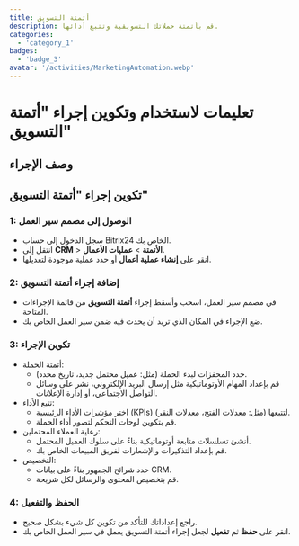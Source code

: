 ```yaml
---
title: أتمتة التسويق
description: قم بأتمتة حملاتك التسويقية وتتبع أدائها.
categories: 
  - 'category_1'
badges: 
  - 'badge_3'
avatar: '/activities/MarketingAutomation.webp'
---
```

# تعليمات لاستخدام وتكوين إجراء "أتمتة التسويق"

## وصف الإجراء

## **تكوين إجراء "أتمتة التسويق"**

### 1: الوصول إلى مصمم سير العمل
- سجل الدخول إلى حساب Bitrix24 الخاص بك.
- انتقل إلى **CRM** > **الأتمتة** > **عمليات الأعمال**.
- انقر على **إنشاء عملية أعمال** أو حدد عملية موجودة لتعديلها.

### 2: إضافة إجراء أتمتة التسويق
- في مصمم سير العمل، اسحب وأسقط إجراء **أتمتة التسويق** من قائمة الإجراءات المتاحة.
- ضع الإجراء في المكان الذي تريد أن يحدث فيه ضمن سير العمل الخاص بك.

### 3: تكوين الإجراء
- أتمتة الحملة:
  - حدد المحفزات لبدء الحملة (مثل: عميل محتمل جديد، تاريخ محدد).
  - قم بإعداد المهام الأوتوماتيكية مثل إرسال البريد الإلكتروني، نشر على وسائل التواصل الاجتماعي، أو إدارة الإعلانات.
- تتبع الأداء:
  - اختر مؤشرات الأداء الرئيسية (KPIs) لتتبعها (مثل: معدلات الفتح، معدلات النقر).
  - قم بتكوين لوحات التحكم لتصور أداء الحملة.
- رعاية العملاء المحتملين:
  - أنشئ تسلسلات متابعة أوتوماتيكية بناءً على سلوك العميل المحتمل.
  - قم بإعداد التذكيرات والإشعارات لفريق المبيعات الخاص بك.
- التخصيص:
  - حدد شرائح الجمهور بناءً على بيانات CRM.
  - قم بتخصيص المحتوى والرسائل لكل شريحة.

### 4: الحفظ والتفعيل
- راجع إعداداتك للتأكد من تكوين كل شيء بشكل صحيح.
- انقر على **حفظ** ثم **تفعيل** لجعل إجراء أتمتة التسويق يعمل في سير العمل الخاص بك.

